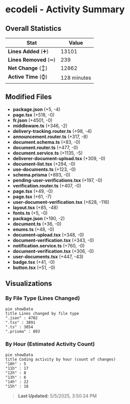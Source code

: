 # ecodeli - Activity Summary 

## Overall Statistics

| Stat                   | Value                                                             |
| ---------------------- | ----------------------------------------------------------------- |
| **Lines Added** (➕)   | 13101                                          |
| **Lines Removed** (➖) | 239                                        |
| **Net Change** (↕)    | 12862                |
| **Active Time** (⌚)   | 128 minutes |


## Modified Files
- **package.json** (+5, -4)
- **page.tsx** (+518, -0)
- **fr.json** (+4501, -0)
- **middleware.ts** (+346, -2)
- **delivery-tracking.router.ts** (+98, -4)
- **announcement.router.ts** (+317, -8)
- **document.schema.ts** (+83, -0)
- **document.router.ts** (+477, -0)
- **document.service.ts** (+1135, -5)
- **deliverer-document-upload.tsx** (+309, -0)
- **document-list.tsx** (+294, -0)
- **use-documents.ts** (+123, -0)
- **schema.prisma** (+893, -0)
- **pending-user-verifications.tsx** (+197, -0)
- **verification.router.ts** (+407, -0)
- **page.tsx** (+49, -0)
- **page.tsx** (+61, -7)
- **user-document-verification.tsx** (+628, -116)
- **layout.tsx** (+85, -48)
- **fonts.ts** (+5, -0)
- **package.json** (+190, -2)
- **document.ts** (+36, -0)
- **enums.ts** (+48, -0)
- **document-upload.tsx** (+348, -0)
- **document-verification.tsx** (+343, -0)
- **notification.service.ts** (+760, -0)
- **document-verification.tsx** (+306, -0)
- **user-documents.tsx** (+447, -43)
- **badge.tsx** (+41, -0)
- **button.tsx** (+51, -0)

## Visualizations

### By File Type (Lines Changed)

```mermaid
pie showData
title Lines changed by file type
".json" : 4702
".tsx" : 3891
".ts" : 3854
".prisma" : 893
```

### By Hour (Estimated Activity Count)

```mermaid
pie showData
title Coding activity by hour (count of changes)
"10h" : 5
"11h" : 17
"12h" : 8
"13h" : 6
"14h" : 22
"15h" : 18
```


> **Last Updated:** 5/5/2025, 3:50:24 PM